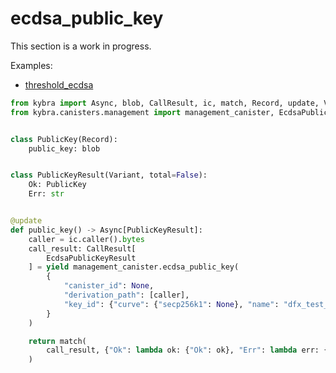 # ecdsa_public_key

This section is a work in progress.

Examples:

-   [threshold_ecdsa](https://github.com/demergent-labs/kybra/tree/main/examples/motoko_examples/threshold_ecdsa)

```python
from kybra import Async, blob, CallResult, ic, match, Record, update, Variant
from kybra.canisters.management import management_canister, EcdsaPublicKeyResult


class PublicKey(Record):
    public_key: blob


class PublicKeyResult(Variant, total=False):
    Ok: PublicKey
    Err: str


@update
def public_key() -> Async[PublicKeyResult]:
    caller = ic.caller().bytes
    call_result: CallResult[
        EcdsaPublicKeyResult
    ] = yield management_canister.ecdsa_public_key(
        {
            "canister_id": None,
            "derivation_path": [caller],
            "key_id": {"curve": {"secp256k1": None}, "name": "dfx_test_key"},
        }
    )

    return match(
        call_result, {"Ok": lambda ok: {"Ok": ok}, "Err": lambda err: {"Err": err}}
    )
```
